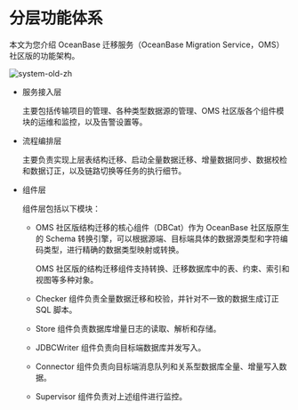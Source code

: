 # 分层功能体系

本文为您介绍 OceanBase 迁移服务（OceanBase Migration Service，OMS）社区版的功能架构。

![system-old-zh](https://obbusiness-private.oss-cn-shanghai.aliyuncs.com/doc/img/oms/oms-ce/system-old-zh.png)

* 服务接入层

  主要包括传输项目的管理、各种类型数据源的管理、OMS 社区版各个组件模块的运维和监控，以及告警设置等。
  
* 流程编排层

  主要负责实现上层表结构迁移、启动全量数据迁移、增量数据同步、数据校检和数据订正，以及链路切换等任务的执行细节。

* 组件层

  组件层包括以下模块：

  * OMS 社区版结构迁移的核心组件（DBCat）作为 OceanBase 社区版原生的 Schema 转换引擎，可以根据源端、目标端具体的数据源类型和字符编码类型，进行精确的数据类型映射或转换。

    OMS 社区版的结构迁移组件支持转换、迁移数据库中的表、约束、索引和视图等多种对象。
  
  * Checker 组件负责全量数据迁移和校验，并针对不一致的数据生成订正 SQL 脚本。
  
  * Store 组件负责数据库增量日志的读取、解析和存储。
  
  * JDBCWriter 组件负责向目标端数据库并发写入。

  * Connector 组件负责向目标端消息队列和关系型数据库全量、增量写入数据。
  
  * Supervisor 组件负责对上述组件进行监控。
